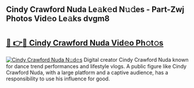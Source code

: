 ## Cindy Crawford Nuda Le𝚊k𝚎d N𝚞𝚍es - Part-Zwj Photos Vid𝚎o Le𝚊ks dvgm8

# <h2><a href="http://fbfbtu.evod.top/?m=Cindy+Crawford+Nuda">🔗 👉🔴 Cindy Crawford Nuda Vid𝚎o Ph𝚘t𝚘s</a></h2>

[![Cindy Crawford Nuda N𝚞d𝚎s](https://i.imgur.com/8V9OHl7.gif)](http://fbfbtu.evod.top/?m=Cindy+Crawford+Nuda)
Digital creator Cindy Crawford Nuda known for dance trend performances and lifestyle vlogs. A public figure like Cindy Crawford Nuda, with a large platform and a captive audience, has a responsibility to use his influence for good. 
